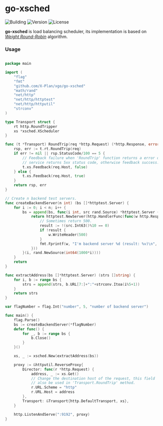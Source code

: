 # go-xsched

![Building](https://img.shields.io/badge/building-passing-green.svg)
![Version](https://img.shields.io/badge/version-1.0.0-blue.svg)
![License](https://img.shields.io/badge/license-MIT-blue.svg)

**go-xsched** is load balancing scheduler, its implementation is based on *[Weight Round-Robin]* 
algorithm.

### Usage


``` go

package main

import (
	"flag"
	"fmt"
	"github.com/X-Plan/xgo/go-xsched"
	"math/rand"
	"net/http"
	"net/http/httptest"
	"net/http/httputil"
	"strconv"
)

type Transport struct {
	rt http.RoundTripper
	xs *xsched.XScheduler
}

func (t *Transport) RoundTrip(req *http.Request) (*http.Response, error) {
	rsp, err := t.rt.RoundTrip(req)
	if err != nil || rsp.StatusCode/100 == 5 {
		// Feedback failure when 'RoundTrip' function returns a error or backend
		// service returns 5xx status code, otherwise feedback success.
		t.xs.Feedback(req.Host, false)
	} else {
		t.xs.Feedback(req.Host, true)
	}
	return rsp, err
}

// Create n backend test servers.
func createBackendServer(n int) (bs []*httptest.Server) {
	for i := 0; i < n; i++ {
		bs = append(bs, func(i int, src rand.Source) *httptest.Server {
			return httptest.NewServer(http.HandlerFunc(func(w http.ResponseWriter, r *http.Request) {
				// Sometimes return 500.
				result := !(src.Int63()%10 == 0)
				if !result {
					w.WriteHeader(500)
				}
				fmt.Fprintf(w, "I'm backend server %d (result: %v)\n", i, result)
			}))
		}(i, rand.NewSource(int64(1000*i))))
	}
	return
}

func extractAddress(bs []*httptest.Server) (strs []string) {
	for i, b := range bs {
		strs = append(strs, b.URL[7:]+":"+strconv.Itoa(i%5+1))
	}
	return strs
}

var flagNumber = flag.Int("number", 5, "number of backend server")

func main() {
	flag.Parse()
	bs := createBackendServer(*flagNumber)
	defer func() {
		for _, b := range bs {
			b.Close()
		}
	}()

	xs, _ := xsched.New(extractAddress(bs))

	proxy := &httputil.ReverseProxy{
		Director: func(r *http.Request) {
			address, _ := xs.Get()
			// Change the destination host of the request, this field
			// also be used in 'Transport.RoundTrip' method.
			r.URL.Scheme = "http"
			r.URL.Host = address
		},
		Transport: &Transport{http.DefaultTransport, xs},
	}

	http.ListenAndServe(":9192", proxy)
}

```


[Weight Round-Robin]: http://techcodecorner.blogspot.com/2014/03/the-weighted-round-robin-schedulingis.html
